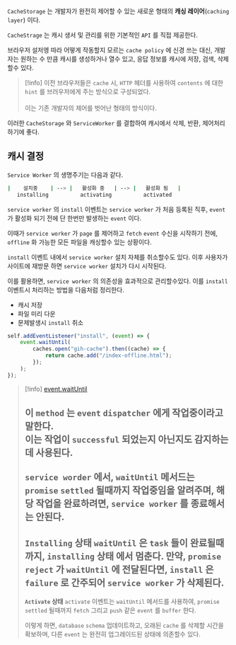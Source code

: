 
`CacheStorage` 는 개발자가 완전히 제어할 수 있는 새로운 형태의 **캐싱 레이어**(`caching layer`) 이다.

`CacheStrage` 는 캐시 생서 및 관리를 위한 기본적인 `API` 를 직접 제공한다.

브라우저 설저엥 따라 어떻게 작동할지 모르는 `cache policy` 에 신경 쓰는 대신, 개발자는 원하는 수 만큼 캐시를 생성하거나 열수 있고, 응답 정보를 캐시에 저장, 검색, 삭제할수 있다.

>[!info] 이전 브라우저들은 `cache`  시, `HTTP` 헤더를 사용하여 `contents` 에 대한 `hint` 를 브러우저에게 주는 방식으로 구성되었다.<br><br>이는 기존 개발자의 제어를 벗어난 형태의 방식이다.

이러한 `CacheStorage` 와 `ServiceWorker` 를 결합하여 캐시에서 삭제, 반환, 제어처리하기에 좋다.

## 캐시 결정

`Service Worker` 의 생명주기는 다음과 같다.

```sh
|    설치중    | --> |   활성화 중   | --> |   활성화 됨   |
   installing          activating          activated
```

`service worker` 의 `install` 이벤트는 `service worker` 가 처음 등록된 직후, `event` 가 활성화 되기 전에 단 한번만 발생하는 `event` 이다.

이때가 `service worker` 가 `page` 를 제어하고 `fetch` `event` 수신을 시작하기 전에, `offline` 화 가능한 모든 파일을 캐싱할수 있는 상황이다.

`install` 이벤트 내에서 `service worker` 설치 자체를 취소할수도 있다.
이후 사용자가 사이트에 재방문 하면 `service worker` 설치가 다시 시작된다.

이를 활용하면, `service worker` 의 의존성을 효과적으로 관리할수있다.
이를 `install` 이벤트시 처리하는 방법을 다음처럼 정리한다.

- 캐시 저장 
- 파일 미리 다운
- 문제발생시 `install` 취소

```js
self.addEventListener("install", (event) => {
	event.waitUntil(
		caches.open("gih-cache").then((cache) => {
			return cache.add("/index-offline.html");
		});
	);
});
```

>[!info] [event.waitUntil](https://developer.mozilla.org/en-US/docs/Web/API/ExtendableEvent/waitUntil)
>
> 이 `method` 는 `event` `dispatcher` 에게 작업중이라고 말한다.<br>이는 작업이 `successful` 되었는지 아닌지도 감지하는데 사용된다.<br><br> `service worder` 에서, `waitUntil` 메서드는 `promise` `settled`  될때까지 작업중임을 알려주며, 해당 작업을 완료하려면, `service worker` 를 종료해서는 안된다.
> --- 
> **`Installing` 상태**
> `waitUntil`  은 `task` 들이 완료될때까지, `installing` 상태 에서 멈춘다.
> 만약, `promise` `reject` 가 `waitUntil` 에 전달된다면, `install` 은 `failure` 로 간주되어 `service worker` 가 삭제된다.
> ---
> **`Activate` 상태**
> `activate`  이벤트는 `waitUntil` 메서드를 사용하여, `promise` `settled` 될때까지 `fetch` 그리고 `push` 같은 `event` 를 `buffer` 한다.
> 
> 이렇게 하면, `database` `schema` 업데이트하고, 오래된 `cache` 를 삭제할 시간을 확보하며, 다른 `event`  는 완전히 업그레이드된 상태에 의존할수 있다.








